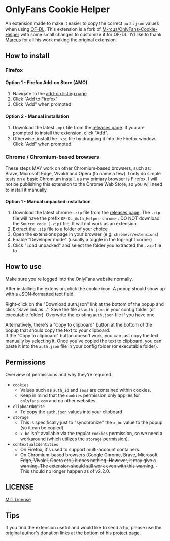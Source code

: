 # OnlyFans Cookie Helper

An extension made to make it easier to copy the correct `auth.json` values when using [OF-DL](https://github.com/sim0n00ps/OF-DL).
This extension is a fork of [M-rcus/OnlyFans-Cookie-Helper](https://github.com/M-rcus/OnlyFans-Cookie-Helper) with some small
changes to customize it for OF-DL. I'd like to thank [Marcus](https://github.com/M-rcus) for all his work making the original extension.

## How to install

### Firefox

#### Option 1 - Firefox Add-on Store (AMO)

1. Navigate to the [add-on listing page](https://addons.mozilla.org/en-US/firefox/addon/of-dl-auth-helper/)
2. Click "Add to Firefox"
3. Click "Add" when prompted

#### Option 2 - Manual installation

1. Download the latest `.xpi` file from the [releases page](https://github.com/whimsical-c4lic0/OF-DL-Auth-Helper/releases). If you are prompted to install the extension, click "Add".
2. Otherwise, install the `.xpi` file by dragging it into the Firefox window. Click "Add" when prompted.

### Chrome / Chromium-based browsers

These steps MAY work on other Chromium-based browsers, such as: Brave, Microsoft Edge, Vivaldi and Opera (to name a few).
I only do simple tests on a basic Chromium install, as my primary browser is Firefox. I will not be publishing this extension
to the Chrome Web Store, so you will need to install it manually.

#### Option 1 - Manual unpacked installation

1. Download the latest chrome `.zip` file from the [releases page](https://github.com/whimsical-c4lic0/OF-DL-Auth-Helper/releases). The `.zip` file will have the prefix `OF-DL_Auth_Helper-chrome-`. DO NOT download the `Source code (.zip)` file. It will not work as an extension.
2. Extract the `.zip` file to a folder of your choice
3. Open the extensions page in your browser (e.g. `chrome://extensions`)
4. Enable "Developer mode" (usually a toggle in the top-right corner)
5. Click "Load unpacked" and select the folder you extracted the `.zip` file to

## How to use

Make sure you're logged into the OnlyFans website normally.

After installing the extension, click the cookie icon. A popup should show up with a JSON-formatted text field.

Right-click on the "Download auth.json" link at the bottom of the popup and click "Save link as...". Save the file
as `auth.json` in your config folder (or executable folder). Overwrite the existing `auth.json` file if you have one.

Alternatively, there's a "Copy to clipboard" button at the bottom of the popup that should copy the text to your clipboard.  
If the "Copy to clipboard" button doesn't work, you can just copy the text manually by selecting it. Once you've copied
the text to clipboard, you can paste it into the `auth.json` file in your config folder (or executable folder).  

## Permissions

Overview of permissions and why they're required.

- `cookies`
    - Values such as `auth_id` and `sess` are contained within cookies.
    - Keep in mind that the `cookies` permission only applies for `onlyfans.com` and no other websites.
- `clipboardWrite`
    - To copy the `auth.json` values into your clipboard
- `storage`
    - This is specifically just to "synchronize" the `x_bc` value to the popup (so it can be copied).
    - `x_bc` isn't available via the regular `cookies` permission, so we need a workaround (which utilizes the `storage` permission).
- `contextualIdentities`
    - On Firefox, it's used to support multi-account containers.
    - ~~On Chromium-based browsers (Google Chrome, Brave, Microsoft Edge, Vivaldi, Opera etc.) it does nothing. However, it may give a warning. The extension should still work even with this warning.~~ - This should no longer happen as of v2.2.0.

## LICENSE

[MIT License](./LICENSE.md)


## Tips

If you find the extension useful and would like to send a tip, please use the original author's donation links at the bottom of his [project page](https://github.com/M-rcus/OnlyFans-Cookie-Helper?tab=readme-ov-file#sellout-tips).
